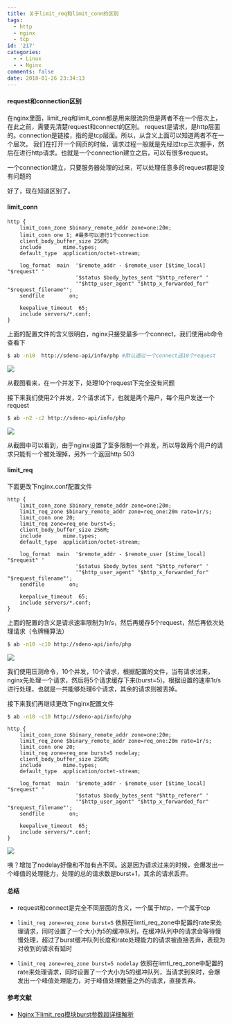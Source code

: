 ```yaml
---
title: 关于limit_req和limit_conn的区别
tags:
  - http
  - nginx
  - tcp
id: '217'
categories:
  - - Linux
  - - Nginx
comments: false
date: 2018-01-26 23:34:13
---
```


#### request和connection区别

在nginx里面，limit\_req和limit\_conn都是用来限流的但是两者不在一个层次上，在此之前，需要先清楚request和connect的区别。 request是请求，是http层面的。connection是链接，指的是tcp层面。所以，从含义上面可以知道两者不在一个层次。 我们在打开一个网页的时候，请求过程一般就是先经过tcp三次握手，然后在进行http请求。也就是一个connection建立之后，可以有很多request。

一个connection建立，只要服务器处理的过来，可以处理任意多的request都是没有问题的

好了，现在知道区别了。

<!--more-->

#### limit\_conn

```nginx
http {
    limit_conn_zone $binary_remote_addr zone=one:20m;
    limit_conn one 1; #最多可以进行1个connection
    client_body_buffer_size 256M;
    include       mime.types;
    default_type  application/octet-stream;

    log_format  main  '$remote_addr - $remote_user [$time_local] "$request" '
                      '$status $body_bytes_sent "$http_referer" '
                      '"$http_user_agent" "$http_x_forwarded_for" "$request_filename"';
    sendfile        on;

    keepalive_timeout  65;
    include servers/*.conf;
}
```

上面的配置文件的含义很明白，nginx只接受最多一个connect，我们使用ab命令查看下

```bash
$ ab -n10  http://sdeno-api/info/php #默认通过一个connect送10个request
```

![](/uploads/2018/01/limit_conn_00.png)

从截图看来，在一个并发下，处理10个request下完全没有问题

接下来我们使用2个并发，2个请求试下，也就是两个用户，每个用户发送一个request

```bash
$ ab -n2 -c2 http://sdeno-api/info/php
```

![](/uploads/2018/01/limit_conn_01.png)

从截图中可以看到，由于nginx设置了至多限制一个并发，所以导致两个用户的请求只能有一个被处理掉，另外一个返回http 503

#### limit\_req

下面更改下nginx.conf配置文件

```nginx
http {
    limit_conn_zone $binary_remote_addr zone=one:20m;
    limit_req_zone $binary_remote_addr zone=req_one:20m rate=1r/s;
    limit_conn one 20;
    limit_req zone=req_one burst=5;
    client_body_buffer_size 256M;
    include       mime.types;
    default_type  application/octet-stream;

    log_format  main  '$remote_addr - $remote_user [$time_local] "$request" '
                      '$status $body_bytes_sent "$http_referer" '
                      '"$http_user_agent" "$http_x_forwarded_for" "$request_filename"';
    sendfile        on;

    keepalive_timeout  65;
    include servers/*.conf;
}
```

上面的配置的含义是请求速率限制为1r/s，然后再缓存5个request，然后再依次处理请求（令牌桶算法）

```bash
$ ab -n10 -c10 http://sdeno-api/info/php
```

![](/uploads/2018/01/limit_conn_02-1.png)

我们使用压测命令，10个并发，10个请求，根据配置的文件，当有请求过来，nginx先处理一个请求，然后将5个请求缓存下来(burst=5)，根据设置的速率1r/s进行处理，也就是一共能够处理6个请求，其余的请求则被丢掉。

接下来我们再继续更改下nginx配置文件

```bash
$ ab -n10 -c10 http://sdeno-api/info/php
```

```nginx
http {
    limit_conn_zone $binary_remote_addr zone=one:20m;
    limit_req_zone $binary_remote_addr zone=req_one:20m rate=1r/s;
    limit_conn one 20;
    limit_req zone=req_one burst=5 nodelay;
    client_body_buffer_size 256M;
    include       mime.types;
    default_type  application/octet-stream;

    log_format  main  '$remote_addr - $remote_user [$time_local] "$request" '
                      '$status $body_bytes_sent "$http_referer" '
                      '"$http_user_agent" "$http_x_forwarded_for" "$request_filename"';
    sendfile        on;

    keepalive_timeout  65;
    include servers/*.conf;
}
```

![](/uploads/2018/01/limit_conn_03.png)

咦？增加了nodelay好像和不加有点不同。这是因为请求过来的时候，会爆发出一个峰值的处理能力，处理的总的请求数是burst+1，其余的请求丢弃。

#### 总结

*   request和connect是完全不同层面的含义，一个属于http，一个属于tcp
    
*   `limit_req zone=req_zone burst=5` 依照在limti\_req\_zone中配置的rate来处理请求，同时设置了一个大小为5的缓冲队列，在缓冲队列中的请求会等待慢慢处理，超过了burst缓冲队列长度和rate处理能力的请求被直接丢弃，表现为对收到的请求有延时
    
*   `limit_req zone=req_zone burst=5 nodelay` 依照在limti\_req\_zone中配置的rate来处理请求，同时设置了一个大小为5的缓冲队列，当请求到来时，会爆发出一个峰值处理能力，对于峰值处理数量之外的请求，直接丢弃。
    

#### 参考文献

*   [Nginx下limit\_req模块burst参数超详细解析](http://blog.csdn.net/hellow__world/article/details/78658041)
